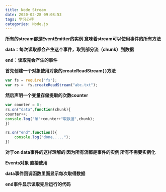 ```yaml
---
title: Node Stream
date: 2020-02-28 09:08:53
tags: 学习心得
categories: Node.js
---
```


**所有的stream都是EventEmitter的实例 意味着stream可以使用事件的所有方法**

**data：每次读取都会产生这个事件，取到部分流（chunk）到数据**

**end：读取完会产生的事件**

**首先创建一个对象使用对象的createReadStream( )方法**

```javascript
var fs = require("fs");
var rs =  fs.createReadStream("abc.txt");
```

**然后声明一个变量存储提取的次数counter** 

```js
var counter = 0;
rs.on("data",function(chunk){
counter++;
console.log("弟"+counter+"取数据",chunk);
})

rs.on("end",function(){
    console.log("done.....");
})
```

**对于on data事件的这样理解的 因为所有流都是事件的实例  所有不需要实例化**

**Events对象 直接使用**  

**data事件回调函数里面显示每次取得数据**

**end事件显示读取完后运行的代码**